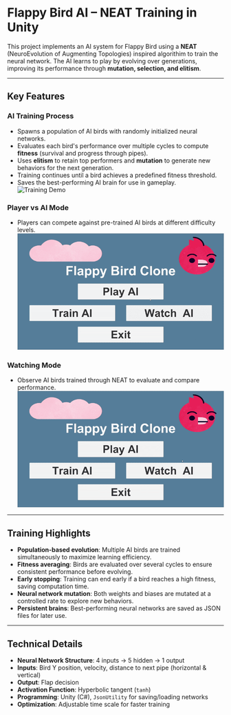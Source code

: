 # Flappy Bird AI – NEAT Training in Unity

This project implements an AI system for Flappy Bird using a **NEAT** (NeuroEvolution of Augmenting Topologies) inspired algorithim to train the neural network. The AI learns to play by evolving over generations, improving its performance through **mutation, selection, and elitism**.

---

## Key Features

### AI Training Process
- Spawns a population of AI birds with randomly initialized neural networks.
- Evaluates each bird's performance over multiple cycles to compute **fitness** (survival and progress through pipes).
- Uses **elitism** to retain top performers and **mutation** to generate new behaviors for the next generation.
- Training continues until a bird achieves a predefined fitness threshold.
- Saves the best-performing AI brain for use in gameplay.
![Training Demo](Assets/Images/trainingBird.gif)


### Player vs AI Mode
- Players can compete against pre-trained AI birds at different difficulty levels.
![Battle Demo](Assets/Images/battleBird.gif)

### Watching Mode
- Observe AI birds trained through NEAT to evaluate and compare performance.
![Watching Demo](Assets/Images/watchBird.gif)

---

## Training Highlights
- **Population-based evolution**: Multiple AI birds are trained simultaneously to maximize learning efficiency.
- **Fitness averaging**: Birds are evaluated over several cycles to ensure consistent performance before evolving.
- **Early stopping**: Training can end early if a bird reaches a high fitness, saving computation time.
- **Neural network mutation**: Both weights and biases are mutated at a controlled rate to explore new behaviors.
- **Persistent brains**: Best-performing neural networks are saved as JSON files for later use.

---

## Technical Details
- **Neural Network Structure**: 4 inputs → 5 hidden → 1 output  
- **Inputs**: Bird Y position, velocity, distance to next pipe (horizontal & vertical)  
- **Output**: Flap decision  
- **Activation Function**: Hyperbolic tangent (`tanh`)  
- **Programming**: Unity (C#), `JsonUtility` for saving/loading networks  
- **Optimization**: Adjustable time scale for faster training
